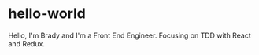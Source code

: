 # hello-world

Hello, I'm Brady and I'm a Front End Engineer.  Focusing on TDD with React and Redux.
